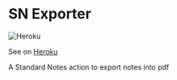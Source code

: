 # SN Exporter

![Heroku](https://heroku-badge.herokuapp.com/?app=sn-exporter)

See on [Heroku](http://sn-exporter.herokuapp.com/)

A Standard Notes action to export notes into pdf
